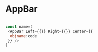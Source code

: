 # AppBar
```JAVASCRIPT

const name=(
 <AppBar Left={{}} Right={{}} Center={{
  objname:code
 }} />
)

```